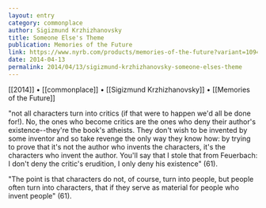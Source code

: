 ```yaml
---
layout: entry
category: commonplace
author: Sigizmund Krzhizhanovsky
title: Someone Else's Theme
publication: Memories of the Future
link: https://www.nyrb.com/products/memories-of-the-future?variant=1094930253
date: 2014-04-13
permalink: 2014/04/13/sigizmund-krzhizhanovsky-someone-elses-theme
---
```


[[2014]] • [[commonplace]] • [[Sigizmund Krzhizhanovsky]] • [[Memories of the Future]]

"not all characters turn into critics (if that were to happen we'd all be done for!). No, the ones who become critics are the ones who deny their author's existence--they're the book's atheists. They don't wish to be invented by some inventor and so take revenge the only way they know how: by trying to prove that it's not the author who invents the characters, it's the characters who invent the author. You'll say that I stole that from Feuerbach: I don't deny the critic's erudition, I only deny his existence" (61).

"The point is that characters do not, of course, turn into people, but people often turn into characters, that if they serve as material for people who invent people" (61).